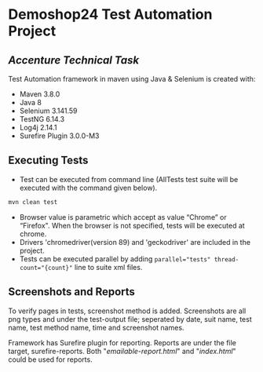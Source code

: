 # Demoshop24 Test Automation Project
## _Accenture Technical Task_

Test Automation framework in maven using Java & Selenium is created with:

- Maven 3.8.0
- Java 8
- Selenium 3.141.59
- TestNG 6.14.3
- Log4j 2.14.1
- Surefire Plugin 3.0.0-M3

## Executing Tests

- Test can be executed from command line (AllTests test suite will be executed with the command given below). 
```sh
mvn clean test
```
- Browser value is parametric which accept as value  “Chrome” or “Firefox". When the browser is not specified, tests will be executed at chrome.
- Drivers 'chromedriver(version 89) and 'geckodriver' are included in the project.
- Tests can be executed parallel by adding `parallel="tests" thread-count="{count}"` line to suite xml files.

## Screenshots and Reports 

To verify pages in tests, screenshot method is added. Screenshots are all png types and under the test-output file; seperated by date, suit name, test name, test method name, time and screenshot names. 

Framework has Surefire plugin for reporting. Reports are under the file target, surefire-reports.
Both "_emailable-report.html_" and "_index.html_" could be used for reports.
